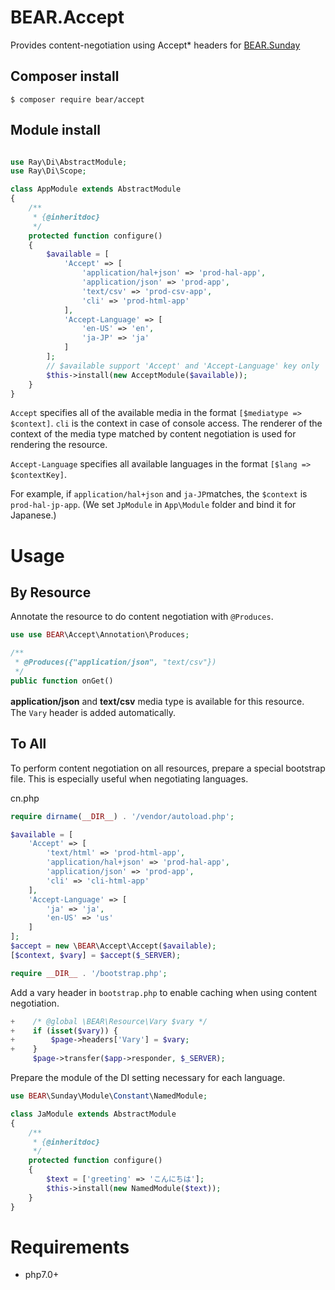 # BEAR.Accept

Provides content-negotiation using Accept* headers for [BEAR.Sunday](http://bearsunday.github.io/)


## Composer install

    $ composer require bear/accept
 
## Module install


```php

use Ray\Di\AbstractModule;
use Ray\Di\Scope;

class AppModule extends AbstractModule
{
    /**
     * {@inheritdoc}
     */
    protected function configure()
    {
        $available = [
            'Accept' => [
                'application/hal+json' => 'prod-hal-app',
                'application/json' => 'prod-app',
                'text/csv' => 'prod-csv-app',
                'cli' => 'prod-html-app'
            ],
            'Accept-Language' => [
                'en-US' => 'en',
                'ja-JP' => 'ja'
            ]
        ];
        // $available support 'Accept' and 'Accept-Language' key only
        $this->install(new AcceptModule($available));
    }
}
```

`Accept` specifies all of the available media in the format `[$mediatype => $context]`. `cli` is the context in case of console access. The renderer of the context of the media type matched by content negotiation is used for rendering the resource.

`Accept-Language` specifies all available languages in the format `[$lang => $contextKey]`. 

For example, if `application/hal+json` and `ja-JP`matches, the `$context` is `prod-hal-jp-app`. (We set `JpModule` in `App\Module` folder and bind it for Japanese.)

# Usage

## By Resource

Annotate the resource to do content negotiation with `@Produces`.

```php
use use BEAR\Accept\Annotation\Produces;

/**
 * @Produces({"application/json", "text/csv"})
 */
public function onGet()
```

**application/json** and **text/csv** media type is available for this resource.　The `Vary` header is added automatically.

## To All

To perform content negotiation on all resources, prepare a special bootstrap file. This is especially useful when negotiating languages.

cn.php

```php
require dirname(__DIR__) . '/vendor/autoload.php';

$available = [
    'Accept' => [
        'text/html' => 'prod-html-app',
        'application/hal+json' => 'prod-hal-app',
        'application/json' => 'prod-app',
        'cli' => 'cli-html-app'
    ],
    'Accept-Language' => [
        'ja' => 'ja',
        'en-US' => 'us'
    ]
];
$accept = new \BEAR\Accept\Accept($available);
[$context, $vary] = $accept($_SERVER);

require __DIR__ . '/bootstrap.php';
```

Add a vary header in `bootstrap.php` to enable caching when using content negotiation.

```php
+    /* @global \BEAR\Resource\Vary $vary */
+    if (isset($vary)) {
+        $page->headers['Vary'] = $vary;
+    }
     $page->transfer($app->responder, $_SERVER);
```

Prepare the module of the DI setting necessary for each language.

```php
use BEAR\Sunday\Module\Constant\NamedModule;

class JaModule extends AbstractModule
{
    /**
     * {@inheritdoc}
     */
    protected function configure()
    {
        $text = ['greeting' => 'こんにちは'];
        $this->install(new NamedModule($text));
    }
}
```

# Requirements

 * php7.0+
